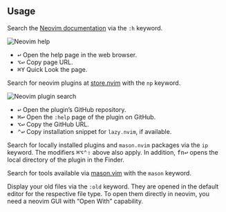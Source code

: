 ## Usage

Search the [Neovim documentation](https://neovim.io/doc/user/) via the `:h` keyword.

![Neovim help](images/helpkey.png)

* <kbd>↩</kbd> Open the help page in the web browser.
* <kbd>⌥</kbd><kbd>↩</kbd> Copy page URL.
* <kbd>⌘</kbd><kbd>Y</kbd> Quick Look the page.

Search for neovim plugins at [store.nvim](https://github.com/alex-popov-tech/store.nvim) with the `np` keyword.

![Neovim plugin search](images/vpkey.png)

* <kbd>↩</kbd> Open the plugin’s GitHub repository.
* <kbd>⌘</kbd><kbd>↩</kbd> Open the `:help` page of the plugin on GitHub.
* <kbd>⌥</kbd><kbd>↩</kbd> Copy the GitHub URL.
* <kbd>⌃</kbd><kbd>↩</kbd> Copy installation snippet for `lazy.nvim`, if available.

Search for locally installed plugins and `mason.nvim` packages via the `ip` keyword. The modifiers <kbd>⌘</kbd><kbd>⌥</kbd><kbd>⌃</kbd><kbd>⇧</kbd> above also apply. In addition, <kbd>fn</kbd><kbd>↩</kbd> opens the local directory of the plugin in the Finder.

Search for tools available via [mason.vim](https://github.com/williamboman/mason.nvim) with the `mason` keyword.

Display your old files via the `:old` keyword. They are opened in the default editor for the respective file type. To open them directly in neovim, you need a neovim GUI with “Open With” capability.

